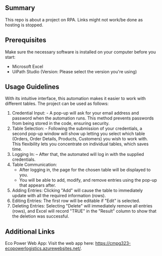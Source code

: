 ## Summary
This repo is about a project on RPA. Links might not work/be done as hosting is stopped.

## Prerequisites
Make sure the necessary software is installed on your computer before you start:
- Microsoft Excel
- UiPath Studio (Version: Please select the version you're using)

## Usage Guidelines
With its intuitive interface, this automation makes it easier to work with different tables. The project can be used as follows:
1. Credential Input: - A pop-up will ask for your email address and password when the automation runs. This method prevents passwords from being stored in the code, ensuring security.
2. Table Selection: - Following the submission of your credentials, a second pop-up window will show up letting you select which table (Orders, Order Details, Products, Customers) you wish to work with. This flexibility lets you concentrate on individual tables, which saves time.
3. Logging In: – After that, the automated will log in with the supplied credentials.
4. Table Communication:
    - After logging in, the page for the chosen table will be displayed to you.
    - You will be able to add, modify, and remove entries using the pop-up that appears after.
5. Adding Entries: Clicking "Add" will cause the table to immediately update with all the required information (rows).
6. Editing Entries: The first row will be editable if "Edit" is selected.
7. Deleting Entries: Selecting "Delete" will immediately remove all entries (rows), and Excel will record "TRUE" in the "Result" column to show that the deletion was successful.

## Additional Links
Eco Power Web App: Visit the web app here: https://cmpg323-ecopowerlogistics.azurewebsites.net/.

